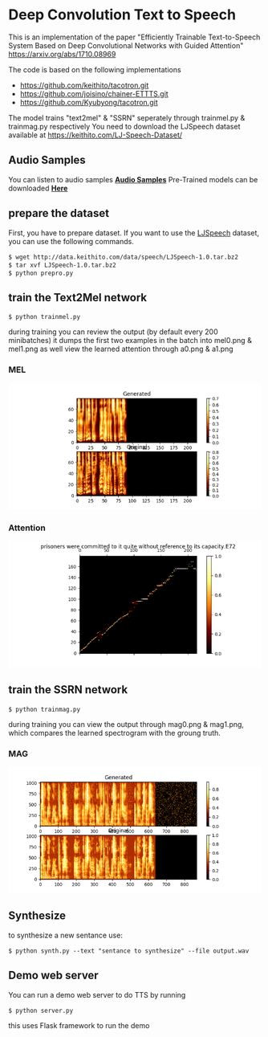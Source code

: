 # Deep Convolution Text to Speech 
This is an implementation of the paper "Efficiently Trainable Text-to-Speech System Based on Deep Convolutional Networks with Guided Attention" https://arxiv.org/abs/1710.08969

The code is based on the following implementations
- https://github.com/keithito/tacotron.git
- https://github.com/joisino/chainer-ETTTS.git
- https://github.com/Kyubyong/tacotron.git

The model trains "text2mel" & "SSRN" seperately through trainmel.py & trainmag.py respectively
You need to download the LJSpeech dataset available at https://keithito.com/LJ-Speech-Dataset/

## Audio Samples

You can listen to audio samples **[Audio Samples](https://eazhary.github.io/samples.html)** 
Pre-Trained models can be downloaded **[Here](https://drive.google.com/file/d/15hlUmrAbSIjHABMiizCwusvfMp13wtdp/view?usp=sharing)**


## prepare the dataset

First, you have to prepare dataset. If you want to use the [LJSpeech](https://keithito.com/LJ-Speech-Dataset/) dataset, you can use the following commands.

```
$ wget http://data.keithito.com/data/speech/LJSpeech-1.0.tar.bz2
$ tar xvf LJSpeech-1.0.tar.bz2
$ python prepro.py 
```
## train the Text2Mel network

```
$ python trainmel.py
```

during training you can review the output (by default every 200 minibatches) it dumps the first two examples in the batch into mel0.png & mel1.png as well view the learned attention through a0.png & a1.png

### MEL
<img src="fig/mel0.png">

### Attention
<img src="fig/a0.png">

## train the SSRN network

```
$ python trainmag.py
```

during training you can view the output through mag0.png & mag1.png, which compares the learned spectrogram with the groung truth.

### MAG
<img src="fig/mag0.png">

## Synthesize

to synthesize a new sentance use:
```
$ python synth.py --text "sentance to synthesize" --file output.wav
```

## Demo web server

You can run a demo web server to do TTS by running
```
$ python server.py
```

this uses Flask framework to run the demo
